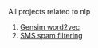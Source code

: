 All projects related to nlp

1. [Gensim word2vec](https://github.com/Kavya-sree/NLP-projects/blob/main/Gensim%20word2vec.ipynb)
2. [SMS spam filtering](https://github.com/Kavya-sree/NLP-projects/blob/main/SMS_spam_filtering.ipynb)
